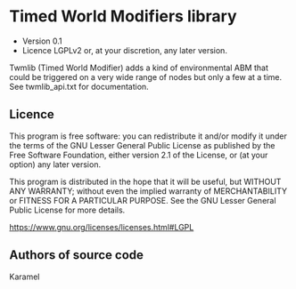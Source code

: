 Timed World Modifiers library
=============================

* Version 0.1
* Licence LGPLv2 or, at your discretion, any later version.

Twmlib (Timed World Modifier) adds a kind of environmental ABM that could be triggered on a very wide range of nodes but only a few at a time.
See twmlib_api.txt for documentation.


Licence
-------

This program is free software: you can redistribute it and/or modify
it under the terms of the GNU Lesser General Public License as published by
the Free Software Foundation, either version 2.1 of the License, or
(at your option) any later version.

This program is distributed in the hope that it will be useful,
but WITHOUT ANY WARRANTY; without even the implied warranty of
MERCHANTABILITY or FITNESS FOR A PARTICULAR PURPOSE.  See the
GNU Lesser General Public License for more details.

https://www.gnu.org/licenses/licenses.html#LGPL


Authors of source code
----------------------

Karamel
